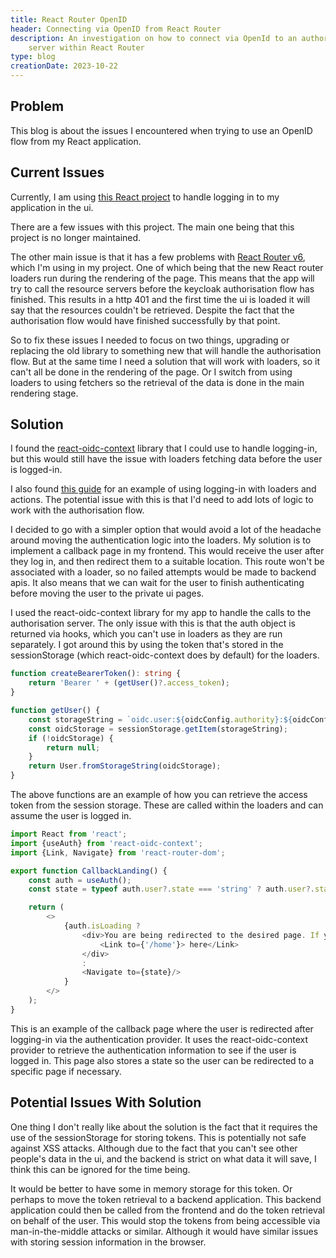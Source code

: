 ```yaml
---
title: React Router OpenID
header: Connecting via OpenID from React Router
description: An investigation on how to connect via OpenId to an authorisation
    server within React Router
type: blog
creationDate: 2023-10-22
---
```


## Problem
This blog is about the issues I encountered when trying to use an OpenID flow 
from my React application. 

## Current Issues
Currently, I am using [this React project](https://github.com/react-keycloak/react-keycloak#readme) 
to handle logging in to my application in the ui.

There are a few issues with this project. The main one being that this project 
is no longer maintained.

The other main issue is that it has a few problems with 
[React Router v6](https://reactrouter.com/en/main), which I'm using in my project. 
One of which being that the new React router loaders run during the rendering 
of the page. This means that the app will try to call the resource servers before 
the keycloak authorisation flow has finished. This results in a http 401 and the
first time the ui is loaded it will say that the resources couldn't be retrieved.
Despite the fact that the authorisation flow would have finished successfully by that
point.

So to fix these issues I needed to focus on two things, upgrading or replacing the 
old library to something new that will handle the authorisation flow. But at the 
same time I need a solution that will work with loaders, so it can't all be done
in the rendering of the page. Or I switch from using loaders to using fetchers
so the retrieval of the data is done in the main rendering stage.

## Solution
I found the [react-oidc-context](https://github.com/authts/react-oidc-context) 
library that I could use to handle logging-in, but this would still have the 
issue with loaders fetching data before the user is logged-in.

I also found [this guide](https://github.com/remix-run/react-router/tree/main/examples/auth-router-provider)
for an example of using logging-in with loaders and actions.
The potential issue with this is that I'd need to add lots of logic
to work with the authorisation flow.

I decided to go with a simpler option that would avoid a lot of the headache around
moving the authentication logic into the loaders. My solution is to implement a
callback page in my frontend. This would receive the user after they log in, and 
then redirect them to a suitable location. This route won't be associated with
a loader, so no failed attempts would be made to backend apis. It also means that
we can wait for the user to finish authenticating before moving the user to the 
private ui pages.

I used the react-oidc-context library for my app to handle the calls
to the authorisation server. The only issue with this is that the auth object is
returned via hooks, which you can't use in loaders as they are run separately. I
got around this by using the token that's stored in the sessionStorage (which
react-oidc-context does by default) for the loaders.

```typescript jsx
function createBearerToken(): string {
    return 'Bearer ' + (getUser()?.access_token);
}

function getUser() {
    const storageString = `oidc.user:${oidcConfig.authority}:${oidcConfig.client_id}`;
    const oidcStorage = sessionStorage.getItem(storageString);
    if (!oidcStorage) {
        return null;
    }
    return User.fromStorageString(oidcStorage);
}
```
The above functions are an example of how you can retrieve the access token from the
session storage. These are called within the loaders and can assume the user is 
logged in.

```typescript jsx
import React from 'react';
import {useAuth} from 'react-oidc-context';
import {Link, Navigate} from 'react-router-dom';

export function CallbackLanding() {
    const auth = useAuth();
    const state = typeof auth.user?.state === 'string' ? auth.user?.state : '/home';

    return (
        <>
            {auth.isLoading ?
                <div>You are being redirected to the desired page. If you are not redirected, click
                    <Link to={'/home'}> here</Link>
                </div>
                :
                <Navigate to={state}/>
            }
        </>
    );
}
```
This is an example of the callback page where the user is redirected after logging-in via the
authentication provider. It uses the react-oidc-context provider to retrieve the authentication
information to see if the user is logged in. This page also stores a state so the 
user can be redirected to a specific page if necessary.

## Potential Issues With Solution
One thing I don't really like about the solution is the fact that it requires
the use of the sessionStorage for storing tokens. This is potentially not safe against
XSS attacks. Although due to the fact that you can't see other people's data in
the ui, and the backend is strict on what data it will save, I think this can be
ignored for the time being.

It would be better to have some in memory storage for this token. Or perhaps to 
move the token retrieval to a backend application. This backend application could then 
be called from the frontend and do the token retrieval on behalf of the user. 
This would stop the tokens from being accessible via man-in-the-middle attacks 
or similar. Although it would have similar issues with storing session information
in the browser.